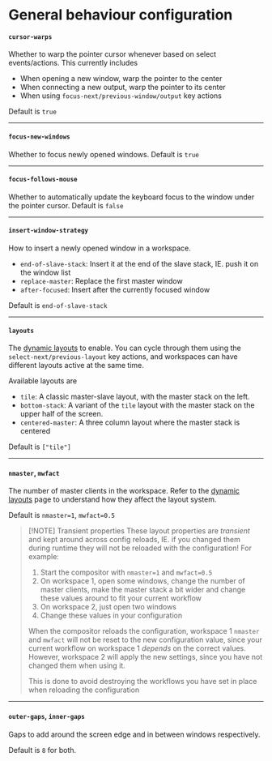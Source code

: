 # General behaviour configuration

#### `cursor-warps`

Whether to warp the pointer cursor whenever based on select events/actions. This currently includes

- When opening a new window, warp the pointer to the center
- When connecting a new output, warp the pointer to its center
- When using `focus-next/previous-window/output` key actions

Default is `true`

---

#### `focus-new-windows`

Whether to focus newly opened windows. Default is `true`

---

#### `focus-follows-mouse`

Whether to automatically update the keyboard focus to the window under the pointer cursor. Default is `false`

---

#### `insert-window-strategy`

How to insert a newly opened window in a workspace.

- `end-of-slave-stack`: Insert it at the end of the slave stack, IE. push it on the window list
- `replace-master`: Replace the first master window
- `after-focused`: Insert after the currently focused window

Default is `end-of-slave-stack`

---

#### `layouts`

The [dynamic layouts](/usage/layouts) to enable. You can cycle through them using the `select-next/previous-layout`
key actions, and workspaces can have different layouts active at the same time.

Available layouts are
- `tile`: A classic master-slave layout, with the master stack on the left.
- `bottom-stack`: A variant of the `tile` layout with the master stack on the upper half of the screen.
- `centered-master`: A three column layout where the master stack is centered

Default is `["tile"]`

---

#### `nmaster`, `mwfact`

The number of master clients in the workspace. Refer to the [dynamic layouts](/usage/layouts) page to understand
how they affect the layout system.

Default is `nmaster=1`, `mwfact=0.5`

> [!NOTE] Transient properties
> These layout properties are *transient* and kept around across config reloads, IE. if you changed them during
> runtime they will not be reloaded with the configuration! For example:
>
> 1. Start the compositor with `nmaster=1` and `mwfact=0.5`
> 2. On workspace 1, open some windows, change the number of master clients, make the master stack a bit wider
>    and change these values around to fit your current workflow
> 3. On workspace 2, just open two windows
> 4. Change these values in your configuration
>
> When the compositor reloads the configuration, workspace 1 `nmaster` and `mwfact` will not be reset to the
> new configuration value, since your current workflow on workspace 1 *depends* on the correct values. However,
> workspace 2 will apply the new settings, since you have not changed them when using it.
>
> This is done to avoid destroying the workflows you have set in place when reloading the configuration

---

#### `outer-gaps`, `inner-gaps`

Gaps to add around the screen edge and in between windows respectively.

Default is `8` for both.
